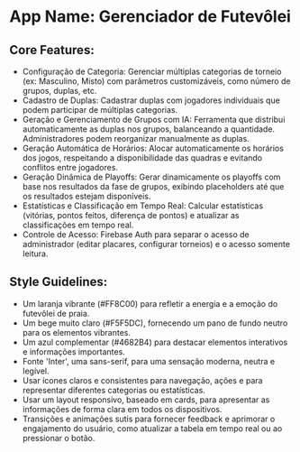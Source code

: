 # **App Name**: Gerenciador de Futevôlei

## Core Features:

- Configuração de Categoria: Gerenciar múltiplas categorias de torneio (ex: Masculino, Misto) com parâmetros customizáveis, como número de grupos, duplas, etc.
- Cadastro de Duplas: Cadastrar duplas com jogadores individuais que podem participar de múltiplas categorias.
- Geração e Gerenciamento de Grupos com IA: Ferramenta que distribui automaticamente as duplas nos grupos, balanceando a quantidade. Administradores podem reorganizar manualmente as duplas.
- Geração Automática de Horários: Alocar automaticamente os horários dos jogos, respeitando a disponibilidade das quadras e evitando conflitos entre jogadores.
- Geração Dinâmica de Playoffs: Gerar dinamicamente os playoffs com base nos resultados da fase de grupos, exibindo placeholders até que os resultados estejam disponíveis.
- Estatísticas e Classificação em Tempo Real: Calcular estatísticas (vitórias, pontos feitos, diferença de pontos) e atualizar as classificações em tempo real.
- Controle de Acesso: Firebase Auth para separar o acesso de administrador (editar placares, configurar torneios) e o acesso somente leitura.

## Style Guidelines:

- Um laranja vibrante (#FF8C00) para refletir a energia e a emoção do futevôlei de praia.
- Um bege muito claro (#F5F5DC), fornecendo um pano de fundo neutro para os elementos vibrantes.
- Um azul complementar (#4682B4) para destacar elementos interativos e informações importantes.
- Fonte 'Inter', uma sans-serif, para uma sensação moderna, neutra e legível.
- Usar ícones claros e consistentes para navegação, ações e para representar diferentes categorias ou estatísticas.
- Usar um layout responsivo, baseado em cards, para apresentar as informações de forma clara em todos os dispositivos.
- Transições e animações sutis para fornecer feedback e aprimorar o engajamento do usuário, como atualizar a tabela em tempo real ou ao pressionar o botão.